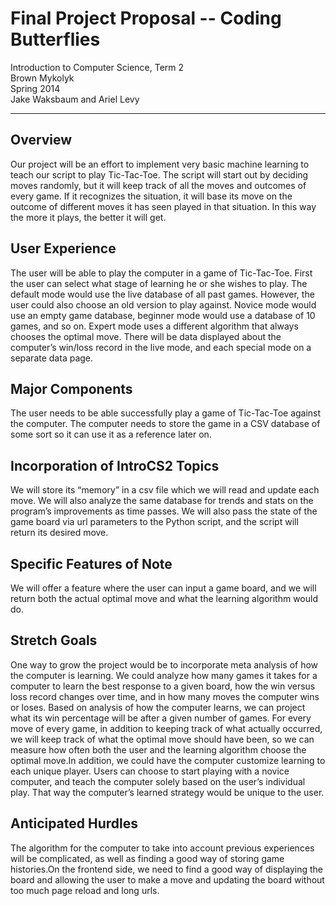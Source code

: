 # **Final Project Proposal** -- Coding Butterflies
Introduction to Computer Science, Term 2  
Brown Mykolyk  
Spring 2014  
Jake Waksbaum and Ariel Levy  

* * *


## Overview
Our project will be an effort to implement very basic machine learning to teach our script to play Tic-Tac-Toe. The script will start out by deciding moves randomly, but it will keep track of all the moves and outcomes of every game. If it recognizes the situation, it will base its move on the outcome of different moves it has seen played in that situation. In this way the more it plays, the better it will get.

## User Experience
The user will be able to play the computer in a game of Tic-Tac-Toe. First the user can select what stage of learning he or she wishes to play. The default mode would use the live database of all past games. However, the user could also choose an old version to play against. Novice mode would use an empty game database, beginner mode would use a database of 10 games, and so on. Expert mode uses a different algorithm that always chooses the optimal move. There will be data displayed about the computer’s win/loss record in the live mode, and each special mode on a separate data page.

## Major Components
The user needs to be able successfully play a game of Tic-Tac-Toe against the computer. The computer needs to store the game in a CSV database of some sort so it can use it as a reference later on.

## Incorporation of IntroCS2 Topics
We will store its “memory” in a csv file which we will read and update each move. We will also analyze the same database for trends and stats on the program’s improvements as time passes. We will also pass the state of the game board via url parameters to the Python script, and the script will return its desired move.
## Specific Features of Note
We will offer a feature where the user can input a game board, and we will return both the actual optimal move and what the learning algorithm would do.
## Stretch Goals
One way to grow the project would be to incorporate meta analysis of how the computer is learning. We could analyze how many games it takes for a computer to learn the best response to a given board, how the win versus loss record changes over time, and in how many moves the computer wins or loses. Based on analysis of how the computer learns, we can project what its win percentage will be after a given number of games. For every move of every game, in addition to keeping track of what actually occurred, we will keep track of what the optimal move should have been, so we can measure how often both the user and the learning algorithm choose the optimal move.In addition, we could have the computer customize learning to each unique player. Users can choose to start playing with a novice computer, and teach the computer solely based on the user’s individual play. That way the computer’s learned strategy would be unique to the user. 

## Anticipated Hurdles
The algorithm for the computer to take into account previous experiences will be complicated, as well as finding a good way of storing game histories.On the frontend side, we need to find a good way of displaying the board and allowing the user to make a move and updating the board without too much page reload and long urls.

